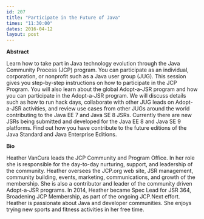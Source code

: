 ```yaml
---
id: 207
title: "Participate in the Future of Java"
times: "11:30:00"
dates: 2016-04-12
layout: post
---
```

 **Abstract**

Learn how to take part in Java technology evolution through the Java Community Process (JCP) program. You can participate as an individual, corporation, or nonprofit such as a Java user group (JUG). This session gives you step-by-step instructions on how to participate in the JCP Program. You will also learn about the global Adopt-a-JSR program and how you can participate in the Adopt-a-JSR program. We will discuss details such as how to run hack days, collaborate with other JUG leads on Adopt-a-JSR activities, and review use cases from other JUGs around the world contributing to the Java EE 7 and Java SE 8 JSRs. Currently there are new JSRs being submitted and developed for the Java EE 8 and Java SE 9 platforms. Find out how you have contribute to the future editions of the Java Standard and Java Enterprise Editions.  

**Bio**

Heather VanCura leads the JCP Community and Program Office. In her role she is responsible for the day-to-day nurturing, support, and leadership of the community. Heather oversees the JCP.org web site, JSR management, community building, events, marketing, communications, and growth of the membership. She is also a contributor and leader of the community driven Adopt-a-JSR programs. In 2014, Heather became Spec Lead for JSR 364, Broadening JCP Membership, as part of the ongoing JCP.Next effort. Heather is passionate about Java and developer communities. She enjoys trying new sports and fitness activities in her free time.

